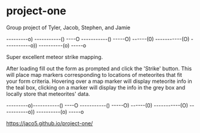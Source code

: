# project-one

Group project of Tyler, Jacob, Stephen, and Jamie

---------o)
-----------()       ----O
-----------()   -----O)      ------(0)
-----------(O)       -----------o))
----------(o)   -----o

Super excellent meteor strike mapping.

After loading fill out the form as prompted and click the 'Strike' button.
This will place map markers corresponding to locations of meteorites that fit
your form criteria. Hovering over a map marker will display meteorite info in
the teal box, clicking on a marker will display the info in the grey box and
locally store that meteorites' data.

---------o)-----------()       ----O
-----------()   -----O)      ------(0)
-----------(O)                                   -----------o))
----------(o)   -----o

https://jaco5.github.io/project-one/
